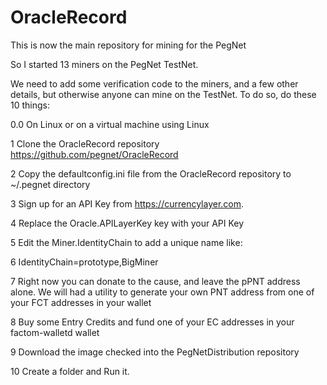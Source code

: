 # OracleRecord
This is now the main repository for mining for the PegNet

So I started 13 miners on the PegNet TestNet.

We need to add some verification code to the miners, and a few other details, but otherwise anyone can mine on the TestNet. To do so, do these 10 things:

0.0 On Linux or on a virtual machine using Linux

1 Clone the OracleRecord repository https://github.com/pegnet/OracleRecord

2 Copy the defaultconfig.ini file from the OracleRecord repository to ~/.pegnet directory

3 Sign up for an API Key from https://currencylayer.com.

4 Replace the Oracle.APILayerKey key with your API Key

5 Edit the Miner.IdentityChain to add a unique name like:

6 IdentityChain=prototype,BigMiner

7 Right now you can donate to the cause, and leave the pPNT address alone. We will had a utility to generate your own PNT address from one of your FCT addresses in your wallet

8 Buy some Entry Credits and fund one of your EC addresses in your factom-walletd wallet

9 Download the image checked into the PegNetDistribution repository

10 Create a folder and Run it.
